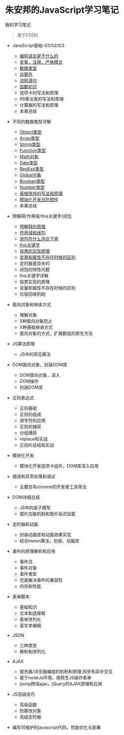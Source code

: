 # 朱安邦的JavaScript学习笔记
我的学习笔记

> 基于ES5的

- JavaScript基础-G1/G2/G3

  - [编程语言是干什么的](./JavaScript-基础/1.编程语言是什么.md)
  - [变量，注释，严格模式](./JavaScript-基础/2.变量，注释，严格模式.md)
  - [数据类型](./JavaScript-基础/3.数据类型.md)
  - [运算符](./JavaScript-基础/4.运算符.md)
  - [流程语句](./JavaScript-基础/5.流程语句.md)
  - [函数初识](./JavaScript-基础/6.函数初识.md)
  - 选项卡的写法和原理
  - 99乘法表的写法和原理
  - 计算器的写法和原理
  - 本章总结

- 不同的数据类型详解

  - [Object类型](./数据类型详解/Object类型.md)
  - [Array类型](./数据类型详解/Array类型.md)
  - [String类型](./数据类型详解/String类型.md)
  - [Function类型](./数据类型详解/Function类型.md)
  - [Math对象](./数据类型详解/Math对象.md)
  - [Date类型](./数据类型详解/Date类型.md)
  - [RegExp类型](./数据类型详解/RegExp类型.md)
  - [Global对象](./数据类型详解/Global对象.md)
  - [Boolean类型](./数据类型详解/Boolean类型.md)
  - [Number类型](./数据类型详解/Number类型.md)
  - [表格排序的写法和原理](./数据类型详解/模块化开发日历控件)
  - [模块化开发日历控件](./数据类型详解/表格排序的写法和排序)
  - 本章总结


- 预解释/作用域/this关键字/闭包

    - [预解释的原理](./预解释-作用域-this关键字-闭包/1.预解释的原理.md)
    - [作用域和闭包](./预解释-作用域-this关键字-闭包/作用域和闭包.md)
    - [闭包在什么场合下用](./预解释-作用域-this关键字-闭包/闭包在什么场合下用.md)
    - [this关键字](./预解释-作用域-this关键字-闭包/this关键字.md)
    - [投票的实现原理](./预解释-作用域-this关键字-闭包/投票的实现原理.md)
    - [变量和属性不存在时候的区别](./预解释-作用域-this关键字-闭包/变量和属性不存在时候的区别.md)
    - 定时器是异步的
    - 闭包的特性问题
    - this关键字详解
    - 投票实现的原理
    - 变量和属性不存在时候的区别
    - 垃圾回收机制

- 面向对象和继承方式

    - 理解对象
    - 5种面向对象防止
    - X种基础继承方式
    - 面向对象的方式，扩展数组的原生方法

- JS算法原理

    - JS中的常见算法

- DOM面向对象，封装DOM库
    
    - DOM面向对象，深入
    - DOM操作
    - 封装DOM库

- 正则表达式

    - 正则基础
    - 正则的组成
    - 源字符的应用
    - 正则的捕获
    - 分组捕获
    - replace和实战
    - 正则的总结和实战

- 模块化开发

    - 模块化开发选项卡组件，DOM库深入应用
 
- 错误和异常处理和调试

    -  主要总写chrome的开发者工具用法

- DOM详细总结

    - JS中的盒子模型
    - 图片加载机制和图片延迟加载

- 定时器和动画
    - 封装动画库和动画效果实现
    - 结合tween算法，封装、动画库

- 事件的原理解析和应用

    - 事件流
    - 事件对象
    - 事件类型
    - 完美解决事件的兼容性
    - 内存和性能

- 表单脚本
    - 基础知识
    - 文本和选择框
    - 表单序列化
    - 富文本编辑

- JSON

    - 三种类型
    - 解析和序列化

- AJAX 
    - 服务器/浏览器编程的机制和原理,同步和异步交互
    - 基于nodeJs环境，用原生JS操作表单
    - jsonp跨域ajax，jQuery的AJAX原理和应用

- JS高级技巧
    - 高级函数
    - 防篡改对象
    - 高级定时器

- 编写可维护的javascript代码，性能优化与部署
